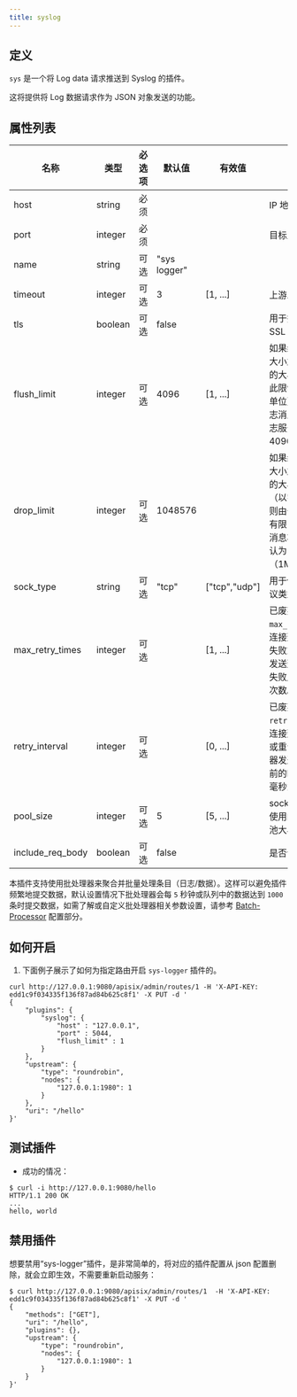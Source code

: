 ```yaml
---
title: syslog
---
```


<!--
#
# Licensed to the Apache Software Foundation (ASF) under one or more
# contributor license agreements.  See the NOTICE file distributed with
# this work for additional information regarding copyright ownership.
# The ASF licenses this file to You under the Apache License, Version 2.0
# (the "License"); you may not use this file except in compliance with
# the License.  You may obtain a copy of the License at
#
#     http://www.apache.org/licenses/LICENSE-2.0
#
# Unless required by applicable law or agreed to in writing, software
# distributed under the License is distributed on an "AS IS" BASIS,
# WITHOUT WARRANTIES OR CONDITIONS OF ANY KIND, either express or implied.
# See the License for the specific language governing permissions and
# limitations under the License.
#
-->

## 定义

`sys` 是一个将 Log data 请求推送到 Syslog 的插件。

这将提供将 Log 数据请求作为 JSON 对象发送的功能。

## 属性列表

| 名称             | 类型    | 必选项 | 默认值       | 有效值        | 描述                                                                                                                                 |
| ---------------- | ------- | ------ | ------------ | ------------- | ------------------------------------------------------------------------------------------------------------------------------------ |
| host             | string  | 必须   |              |               | IP 地址或主机名                                                                                                                       |
| port             | integer | 必须   |              |               | 目标上游端口                                                                                                                         |
| name             | string  | 可选   | "sys logger" |               |                                                                                                                                      |
| timeout          | integer | 可选   | 3            | [1, ...]      | 上游发送数据超时                                                                                                                     |
| tls              | boolean | 可选   | false        |               | 用于控制是否执行 SSL 验证                                                                                                              |
| flush_limit      | integer | 可选   | 4096         | [1, ...]      | 如果缓冲的消息的大小加上当前消息的大小达到（> =）此限制（以字节为单位），则缓冲的日志消息将被写入日志服务器。默认为 4096（4KB）|
| drop_limit       | integer | 可选   | 1048576      |               | 如果缓冲的消息的大小加上当前消息的大小大于此限制（以字节为单位），则由于缓冲区大小有限，当前的日志消息将被丢弃。默认为 1048576（1MB）|
| sock_type        | string  | 可选   | "tcp"        | ["tcp","udp"] | 用于传输层的 IP 协议类型。                                                                                                             |
| max_retry_times  | integer | 可选   |              | [1, ...]      | 已废弃。请改用 `max_retry_count`。连接到日志服务器失败或将日志消息发送到日志服务器失败后的最大重试次数。                                                               |
| retry_interval   | integer | 可选   |              | [0, ...]      | 已废弃。请改用 `retry_delay`。重试连接到日志服务器或重试向日志服务器发送日志消息之前的时间延迟（以毫秒为单位）。                                                   |
| pool_size        | integer | 可选   | 5            | [5, ...]      | sock：keepalive 使用的 Keepalive 池大小。                                                                                               |
| include_req_body | boolean | 可选   | false        |               | 是否包括请求 body                                                                                                                    |

本插件支持使用批处理器来聚合并批量处理条目（日志/数据）。这样可以避免插件频繁地提交数据，默认设置情况下批处理器会每 `5` 秒钟或队列中的数据达到 `1000` 条时提交数据，如需了解或自定义批处理器相关参数设置，请参考 [Batch-Processor](../batch-processor.md#配置) 配置部分。

## 如何开启

1. 下面例子展示了如何为指定路由开启 `sys-logger` 插件的。

```shell
curl http://127.0.0.1:9080/apisix/admin/routes/1 -H 'X-API-KEY: edd1c9f034335f136f87ad84b625c8f1' -X PUT -d '
{
    "plugins": {
        "syslog": {
            "host" : "127.0.0.1",
            "port" : 5044,
            "flush_limit" : 1
        }
    },
    "upstream": {
        "type": "roundrobin",
        "nodes": {
            "127.0.0.1:1980": 1
        }
    },
    "uri": "/hello"
}'
```

## 测试插件

* 成功的情况：

```shell
$ curl -i http://127.0.0.1:9080/hello
HTTP/1.1 200 OK
...
hello, world
```

## 禁用插件

想要禁用“sys-logger”插件，是非常简单的，将对应的插件配置从 json 配置删除，就会立即生效，不需要重新启动服务：

```shell
$ curl http://127.0.0.1:9080/apisix/admin/routes/1  -H 'X-API-KEY: edd1c9f034335f136f87ad84b625c8f1' -X PUT -d '
{
    "methods": ["GET"],
    "uri": "/hello",
    "plugins": {},
    "upstream": {
        "type": "roundrobin",
        "nodes": {
            "127.0.0.1:1980": 1
        }
    }
}'
```
